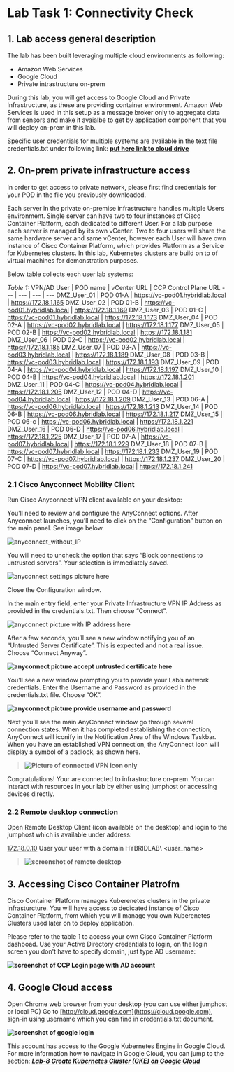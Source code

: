 # Lab Task 1: Connectivity Check

## 1. Lab access general description

The lab has been built leveraging multiple cloud environments as following:

- Amazon Web Services
- Google Cloud
- Private intrastructure on-prem

During this lab, you will get access to Google Cloud and Private Infrastructure, as these are providing container environment. Amazon Web Services is used in this setup as a message broker only to aggregate data from sensors and make it avaialbe to get by application component that you will deploy on-prem in this lab.

Specific user credentials for multiple systems are available in the text file credentials.txt under following link:
**[put here link to cloud drive](https://)**

## 2. On-prem private infrastructure access

In order to get access to private network, please first find credentials for your POD in the file you previously downloaded.

Each server in the private on-premise infrastructure handles multiple Users environment. Single server can have two to four instances of Cisco Container Platform, each dedicated to different User.
For a lab purpose each server is managed by its own vCenter.
Two to four users will share the same hardware server and same vCenter, however each User will have own instance of Cisco Container Platform, which provides Platform as a Service for Kubernetes clusters.
In this lab, Kubernetes clusters are build on to of virtual machines for demonstration purposes.

Below table collects each user lab systems:

*Table 1:*
VPN/AD User | POD name | vCenter URL | CCP Control Plane URL
--- | --- | --- | ---
DMZ_User_01 | POD 01-A | https://vc-pod01.hybridlab.local | https://172.18.1.165
DMZ_User_02 | POD 01-B | https://vc-pod01.hybridlab.local | https://172.18.1.169
DMZ_User_03 | POD 01-C | https://vc-pod01.hybridlab.local | https://172.18.1.173
DMZ_User_04 | POD 02-A | https://vc-pod02.hybridlab.local | https://172.18.1.177
DMZ_User_05 | POD 02-B | https://vc-pod02.hybridlab.local | https://172.18.1.181
DMZ_User_06 | POD 02-C | https://vc-pod02.hybridlab.local | https://172.18.1.185
DMZ_User_07 | POD 03-A | https://vc-pod03.hybridlab.local | https://172.18.1.189
DMZ_User_08 | POD 03-B | https://vc-pod03.hybridlab.local | https://172.18.1.193
DMZ_User_09 | POD 04-A | https://vc-pod04.hybridlab.local | https://172.18.1.197
DMZ_User_10 | POD 04-B | https://vc-pod04.hybridlab.local | https://172.18.1.201
DMZ_User_11 | POD 04-C | https://vc-pod04.hybridlab.local | https://172.18.1.205
DMZ_User_12 | POD 04-D | https://vc-pod04.hybridlab.local | https://172.18.1.209
DMZ_User_13 | POD 06-A | https://vc-pod06.hybridlab.local | https://172.18.1.213
DMZ_User_14 | POD 06-B | https://vc-pod06.hybridlab.local | https://172.18.1.217
DMZ_User_15 | POD 06-c | https://vc-pod06.hybridlab.local | https://172.18.1.221
DMZ_User_16 | POD 06-D | https://vc-pod06.hybridlab.local | https://172.18.1.225
DMZ_User_17 | POD 07-A | https://vc-pod07.hybridlab.local | https://172.18.1.229
DMZ_User_18 | POD 07-B | https://vc-pod07.hybridlab.local | https://172.18.1.233
DMZ_User_19 | POD 07-C | https://vc-pod07.hybridlab.local | https://172.18.1.237
DMZ_User_20 | POD 07-D | https://vc-pod07.hybridlab.local | https://172.18.1.241

### 2.1 Cisco Anyconnect Mobility Client

Run Cisco Anyconnect VPN client available on your desktop:

You’ll need to review and configure the AnyConnect options. After Anyconnect launches, you’ll need to click on the “Configuration” button on the main panel. See image below.

![anyconnect_without_IP](https://raw.githubusercontent.com/pradeesi/HybridCloudApp/master/HybridCloudApp/Documentation/images/anyconnect_without_IP.png)

You will need to uncheck the option that says “Block connections to untrusted servers”. Your selection is immediately saved.

![anyconnect settings picture here](https://raw.githubusercontent.com/pradeesi/HybridCloudApp/master/HybridCloudApp/Documentation/images/anyconnect_settings.png)

Close the Configuration window.

In the main entry field, enter your Private Infrastructure VPN IP Address as provided in the credentials.txt. Then choose “Connect”.

![anyconnect picture with IP address here](https://raw.githubusercontent.com/pradeesi/HybridCloudApp/master/HybridCloudApp/Documentation/images/anyconnect_with_IP.png)

After a few seconds, you’ll see a new window notifying you of an “Untrusted Server Certificate”. This is expected and not a real issue. Choose “Connect Anyway”.

**![anyconnect picture accept untrusted certificate here](https://raw.githubusercontent.com/pradeesi/HybridCloudApp/master/HybridCloudApp/Documentation/images/anyconnect_accept_cert.png)**

You’ll see a new window prompting you to provide your Lab’s network credentials. Enter the Username and Password as provided in the credentials.txt file. Choose “OK”.

**![anyconnect picture provide username and password](https://raw.githubusercontent.com/pradeesi/HybridCloudApp/master/HybridCloudApp/Documentation/images/anyconnect_login.png)**

Next you’ll see the main AnyConnect window go through several connection states. When it has completed establishing the connection, AnyConnect will iconify in the Notification Area of the Windows Taskbar. When you have an established VPN connection, the AnyConnect icon will display a symbol of a padlock, as shown here.

> **![Picture of connected VPN icon only](https://raw.githubusercontent.com/pradeesi/HybridCloudApp/master/HybridCloudApp/Documentation/images/anyconnect_icon_connected.png)**

Congratulations! Your are connected to infrastructure on-prem. You can interact with resources in your lab by either using jumphost or accessing devices directly. 

<!--- does PUTTY is a standard desktop software ? --->

### 2.2 Remote desktop connection

Open Remote Desktop Client (icon available on the desktop) and login to the jumphost which is available under address:

[172.18.0.10](rdp://172.18.0.10)
User your user with a domain HYBRIDLAB\ <user_name>

> **![screenshot of remote desktop](https://raw.githubusercontent.com/pradeesi/HybridCloudApp/master/HybridCloudApp/Documentation/images/rdp_dmz_ip.png)**


## 3. Accessing Cisco Container Platrofm

Cisco Container Platform manages Kuberenetes clusters in the private infrasturcture. You will have access to dedicated instance of Cisco Container Platform, from which you will manage you own Kuberenetes Clusters used later on to deploy application.

Please refer to the table 1 to access your own Cisco Container Platform dashboad. Use your Active Directory credentials to login, on the login screen you don't have to specify domain, just type AD username:

**![screenshot of CCP Login page with AD account](https://raw.githubusercontent.com/pradeesi/HybridCloudApp/master/HybridCloudApp/Documentation/images/rdp_dmz_creds.png)**

## 4. Google Cloud access

Open Chrome web browser from your desktop (you can use either jumphost or local PC)
Go to [http://cloud.google.com](https://cloud.google.com), sign-in using username which you can find in credentials.txt document.

**![screenshot of google login](https://raw.githubusercontent.com/pradeesi/HybridCloudApp/master/HybridCloudApp/Documentation/images/ccp_login_ad.png)**

This account has access to the Google Kubernetes Engine in Google Cloud. For more information how to navigate in Google Cloud, you can jump to the section:
***[Lab-8 Create Kubernetes Cluster (GKE) on Google Cloud](https://github.com/pradeesi/HybridCloudApp/blob/master/HybridCloudApp/Documentation/docs/create_gke_engine.md)***
